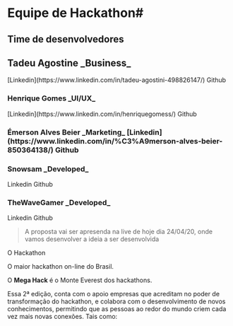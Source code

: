 <h1>Equipe de Hackathon#</h1>

<h2>Time de desenvolvedores</h2>
<h2>Tadeu Agostine _Business_</h3>
[Linkedin](https://www.linkedin.com/in/tadeu-agostini-498826147/)
Github
<h3>Henrique Gomes _UI/UX_</h3>
[Linkedin](https://www.linkedin.com/in/henriquegomess/)
Github
<h3>Émerson Alves Beier _Marketing_
[Linkedin](https://www.linkedin.com/in/%C3%A9merson-alves-beier-850364138/)
Github
<h3>Snowsam _Developed_</h3>
Linkedin
Github
<h3>TheWaveGamer _Developed_</h3>
Linkedin
Github

> A proposta vai ser apresenda na live de hoje dia 24/04/20, onde vamos desenvolver a ideia a ser desenvolvida

O Hackathon

O maior hackathon on-line do Brasil.

O **Mega Hack** é o Monte Everest dos hackathons.

Essa 2ª edição, conta com o apoio empresas que acreditam no poder de transformação do hackathon, e colabora com o desenvolvimento de novos conhecimentos, permitindo que as pessoas ao redor do mundo criem cada vez mais novas conexões. Tais como:
